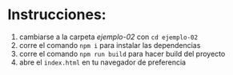 # Instrucciones:

1. cambiarse a la carpeta *ejemplo-02* con `cd ejemplo-02`
2. corre el comando `npm i` para instalar las dependencias
3. corre el comando `npm run build` para hacer build del proyecto
4. abre el `index.html` en tu navegador de preferencia
